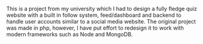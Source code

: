 This is a project from my university which I had to design a fully fledge quiz website with a built in follow system, feed/dashboard and backend to handle user accounts similar to a social media website. The original project was made in php, however, I have put effort to redesign it to work with modern frameworks such as Node and MongoDB.
